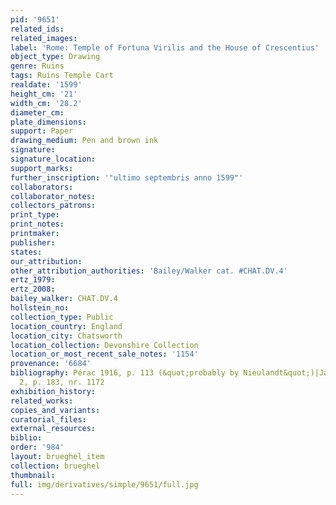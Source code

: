 ```yaml
---
pid: '9651'
related_ids: 
related_images: 
label: 'Rome: Temple of Fortuna Virilis and the House of Crescentius'
object_type: Drawing
genre: Ruins
tags: Ruins Temple Cart
realdate: '1599'
height_cm: '21'
width_cm: '28.2'
diameter_cm: 
plate_dimensions: 
support: Paper
drawing_medium: Pen and brown ink
signature: 
signature_location: 
support_marks: 
further_inscription: '"ultimo septembris anno 1599"'
collaborators: 
collaborator_notes: 
collectors_patrons: 
print_type: 
print_notes: 
printmaker: 
publisher: 
states: 
our_attribution: 
other_attribution_authorities: 'Bailey/Walker cat. #CHAT.DV.4'
ertz_1979: 
ertz_2008: 
bailey_walker: CHAT.DV.4
hollstein_no: 
collection_type: Public
location_country: England
location_city: Chatsworth
location_collection: Devonshire Collection
location_or_most_recent_sale_notes: '1154'
provenance: '6684'
bibliography: Pérac 1916, p. 113 (&quot;probably by Nieulandt&quot;)|Jaffé 2002, vol.
  2, p. 183, nr. 1172
exhibition_history: 
related_works: 
copies_and_variants: 
curatorial_files: 
external_resources: 
biblio: 
order: '984'
layout: brueghel_item
collection: brueghel
thumbnail: 
full: img/derivatives/simple/9651/full.jpg
---
```

